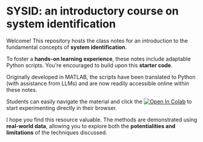 # SYSID: an introductory course on system identification

Welcome! This repository hosts the class notes for an introduction to the fundamental concepts of **system identification**.

To foster a **hands-on learning experience**, these notes include adaptable Python scripts. You're encouraged to build upon this **starter code**. 

Originally developed in MATLAB, the scripts have been translated to Python (with assistance from LLMs) and are now readily accessible online within these notes. 

Students can easily navigate the material and click the [![Open In Colab](https://colab.research.google.com/assets/colab-badge.svg)](YOUR_COLAB_NOTEBOOK_LINK_HERE) to start experimenting directly in their browser.

I hope you find this resource valuable. The methods are demonstrated using **real-world data**, allowing you to explore both the **potentialities and limitations** of the techniques discussed.

```{tableofcontents}
```
